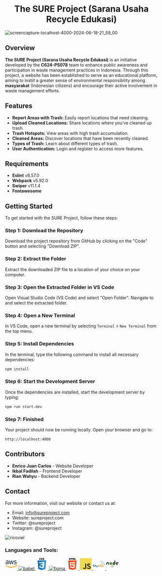 <h1 align="center">The SURE Project (Sarana Usaha Recycle Edukasi)</h1>


![screencapture-localhost-4000-2024-06-18-21_59_00](https://github.com/Ricoviel/Sure_Capstone_Project/assets/153353002/6273dfa2-e466-4d8c-b153-27970c348df8)

## Overview
**The SURE Project (Sarana Usaha Recycle Edukasi)** is an initiative developed by the **C624-PS078** team to enhance public awareness and participation in waste management practices in Indonesia. Through this project, a website has been established to serve as an educational platform, aiming to instill a greater sense of environmental responsibility among **masyarakat** (Indonesian citizens) and encourage their active involvement in waste management efforts.

## Features
- **Report Areas with Trash:** Easily report locations that need cleaning.
- **Upload Cleaned Locations:** Share locations where you’ve cleaned up trash.
- **Trash Hotspots:** View areas with high trash accumulation.
- **Cleaned Areas:** Discover locations that have been recently cleaned.
- **Types of Trash:** Learn about different types of trash.
- **User Authentication:** Login and register to access more features.

## Requirements
- **Eslint** v8.57.0
- **Webpack** v5.92.0
- **Swiper** v11.1.4
- **Fontawesome**

## Getting Started
To get started with the SURE Project, follow these steps:

### Step 1: Download the Repository
Download the project repository from GitHub by clicking on the "Code" button and selecting "Download ZIP".

### Step 2: Extract the Folder
Extract the downloaded ZIP file to a location of your choice on your computer.

### Step 3: Open the Extracted Folder in VS Code
Open Visual Studio Code (VS Code) and select "Open Folder". Navigate to and select the extracted folder.

### Step 4: Open a New Terminal
In VS Code, open a new terminal by selecting `Terminal` > `New Terminal` from the top menu.

### Step 5: Install Dependencies
In the terminal, type the following command to install all necessary dependencies:
```sh
npm install
```
### Step 6: Start the Development Server
Once the dependencies are installed, start the development server by typing:
```sh
npm run start-dev
```

### Step 7: Finished
Your project should now be running locally. Open your browser and go to:
```arduino
http://localhost:4000
```

## Contributors

- **Enrico Juan Carlos** - Website Developer
- **Ikbal Fadilah** - Frontend Developer
- **Rian Wahyu** - Backend Developer

## Contact
For more information, visit our website or contact us at:

- Email: info@sureproject.com
- Website: sureproject.com
- Twitter: @sureproject
- Instagram: @sureproject

<p align="left"> <img src="https://komarev.com/ghpvc/?username=ricoviel&label=Profile%20views&color=0e75b6&style=flat" alt="ricoviel" /> </p>

<h3 align="left">Languages and Tools:</h3>
<p align="left"> <a href="https://aws.amazon.com" target="_blank" rel="noreferrer"> <img src="https://raw.githubusercontent.com/devicons/devicon/master/icons/amazonwebservices/amazonwebservices-original-wordmark.svg" alt="aws" width="40" height="40"/> </a> <a href="https://babeljs.io/" target="_blank" rel="noreferrer"> <img src="https://www.vectorlogo.zone/logos/babeljs/babeljs-icon.svg" alt="babel" width="40" height="40"/> </a> <a href="https://www.w3schools.com/css/" target="_blank" rel="noreferrer"> <img src="https://raw.githubusercontent.com/devicons/devicon/master/icons/css3/css3-original-wordmark.svg" alt="css3" width="40" height="40"/> </a> <a href="https://www.figma.com/" target="_blank" rel="noreferrer"> <img src="https://www.vectorlogo.zone/logos/figma/figma-icon.svg" alt="figma" width="40" height="40"/> </a> <a href="https://www.w3.org/html/" target="_blank" rel="noreferrer"> <img src="https://raw.githubusercontent.com/devicons/devicon/master/icons/html5/html5-original-wordmark.svg" alt="html5" width="40" height="40"/> </a> <a href="https://developer.mozilla.org/en-US/docs/Web/JavaScript" target="_blank" rel="noreferrer"> <img src="https://raw.githubusercontent.com/devicons/devicon/master/icons/javascript/javascript-original.svg" alt="javascript" width="40" height="40"/> </a> <a href="https://www.mysql.com/" target="_blank" rel="noreferrer"> <img src="https://raw.githubusercontent.com/devicons/devicon/master/icons/mysql/mysql-original-wordmark.svg" alt="mysql" width="40" height="40"/> </a> <a href="https://nodejs.org" target="_blank" rel="noreferrer"> <img src="https://raw.githubusercontent.com/devicons/devicon/master/icons/nodejs/nodejs-original-wordmark.svg" alt="nodejs" width="40" height="40"/> </a> </p>
